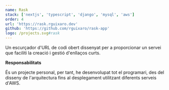 ```yaml
---
name: Rask
stack: ['nextjs', 'typescript', 'django', 'mysql', 'aws']
order: 4
url: 'https://rask.rguixaro.dev'
github: 'https://github.com/rguixaro/rask-app'
logo: /projects.svg#rask
---
```


Un escurçador d'URL de codi obert dissenyat per a proporcionar un servei que faciliti
la creació i gestió d'enllaços curts.

<b>Responsabilitats</b>

És un projecte personal, per tant, he desenvolupat tot el programari, des del disseny
de l'arquitectura fins al desplegament utilitzant diferents serveis d'AWS.
